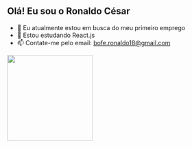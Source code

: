 ## Olá! Eu sou o Ronaldo César


- 🔭 Eu atualmente estou em busca do meu primeiro emprego
- 🌱 Estou estudando React.js
- 📫 Contate-me pelo email: bofe.ronaldo18@gmail.com


<a href="https://github.com/anuraghazra/convoychat">
  <img height=200 align="center" src="https://github-readme-stats.vercel.app/api/top-langs?username=ronaldozx&layout=compact&langs_count=8&card_width=320" />
</a>
